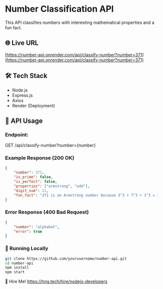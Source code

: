 # Number Classification API

This API classifies numbers with interesting mathematical properties and a fun fact.

## **🌐 Live URL**
[https://number-api.onrender.com/api/classify-number?number=371](https://number-api.onrender.com/api/classify-number?number=371)

## **🛠️ Tech Stack**
- Node.js
- Express.js
- Axios
- Render (Deployment)

## **📌 API Usage**
### **Endpoint:**

GET /api/classify-number?number={number}

### **Example Response (200 OK)**

```json
{
    "number": 371,
    "is_prime": false,
    "is_perfect": false,
    "properties": ["armstrong", "odd"],
    "digit_sum": 11,
    "fun_fact": "371 is an Armstrong number because 3^3 + 7^3 + 1^3 = 371"
}
```

### Error Response (400 Bad Request)

```json
{
    "number": "alphabet",
    "error": true
}
```

### 🚀 Running Locally
```sh
git clone https://github.com/yourusername/number-api.git
cd number-api
npm install
npm start
```


💼 Hire Me!
https://hng.tech/hire/nodejs-developers
